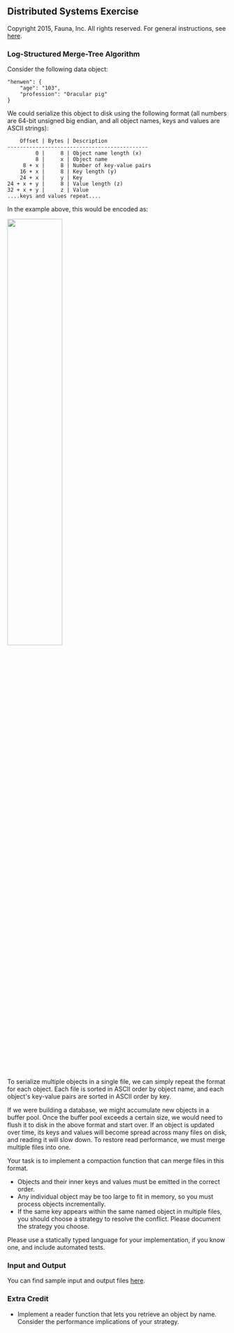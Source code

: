 
## Distributed Systems Exercise

Copyright 2015, Fauna, Inc. All rights reserved. For general instructions, see [here](https://github.com/faunadb/exercises/blob/master/README.md).

### Log-Structured Merge-Tree Algorithm

Consider the following data object:

    "henwen": {
        "age": "103",
        "profession": "Oracular pig"
    }

We could serialize this object to disk using the following format (all numbers are 64-bit unsigned big endian, and all object names, keys and values are ASCII strings):

        Offset | Bytes | Description
    ---------------------------------------------
             0 |     8 | Object name length (x)
             8 |     x | Object name
         8 + x |     8 | Number of key-value pairs
        16 + x |     8 | Key length (y)
        24 + x |     y | Key
    24 + x + y |     8 | Value length (z)
    32 + x + y |     z | Value
    ....keys and values repeat....

In the example above, this would be encoded as:

<img src="https://raw.githubusercontent.com/faunadb/exercises/master/distributed-systems/distributed-systems.png" width="50%">

To serialize multiple objects in a single file, we can simply repeat the format for each object. Each file is sorted in ASCII order by object name, and each object's key-value pairs are sorted in ASCII order by key.

If we were building a database, we might accumulate new objects in a buffer pool. Once the buffer pool exceeds a certain size, we would need to flush it to disk in the above format and start over. If an object is updated over time, its keys and values will become spread across many files on disk, and reading it will slow down. To restore read performance, we must merge multiple files into one.

Your task is to implement a compaction function that can merge files in this format.

  - Objects and their inner keys and values must be emitted in the correct order.
  - Any individual object may be too large to fit in memory, so you must process objects incrementally.
  - If the same key appears within the same named object in multiple files, you should choose a strategy to resolve the conflict. Please document the strategy you choose.

Please use a statically typed language for your implementation, if you know one, and include automated tests.

### Input and Output

You can find sample input and output files [here](https://github.com/faunadb/exercises/tree/master/distributed-systems).

### Extra Credit

 * Implement a reader function that lets you retrieve an object by name. Consider the performance implications of your strategy.
